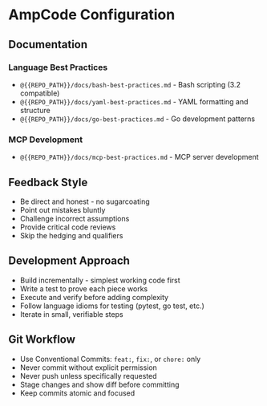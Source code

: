 # AmpCode Configuration
<!-- {{REPO_PATH}} will be replaced with actual path during generation -->

## Documentation

### Language Best Practices

- `@{{REPO_PATH}}/docs/bash-best-practices.md` - Bash scripting (3.2 compatible)
- `@{{REPO_PATH}}/docs/yaml-best-practices.md` - YAML formatting and structure
- `@{{REPO_PATH}}/docs/go-best-practices.md` - Go development patterns

### MCP Development

- `@{{REPO_PATH}}/docs/mcp-best-practices.md` - MCP server development

## Feedback Style

- Be direct and honest - no sugarcoating
- Point out mistakes bluntly
- Challenge incorrect assumptions
- Provide critical code reviews
- Skip the hedging and qualifiers

## Development Approach

- Build incrementally - simplest working code first
- Write a test to prove each piece works
- Execute and verify before adding complexity
- Follow language idioms for testing (pytest, go test, etc.)
- Iterate in small, verifiable steps

## Git Workflow

- Use Conventional Commits: `feat:`, `fix:`, or `chore:` only
- Never commit without explicit permission
- Never push unless specifically requested
- Stage changes and show diff before committing
- Keep commits atomic and focused

